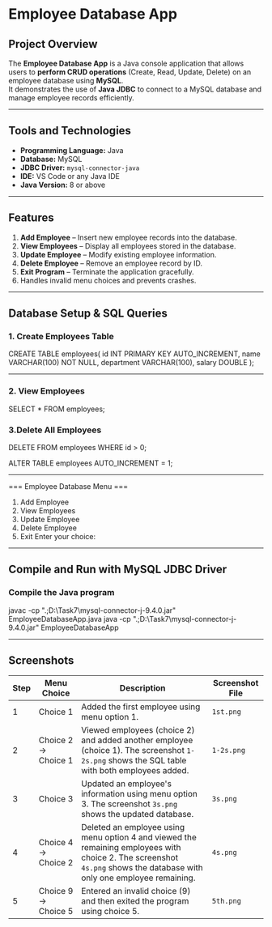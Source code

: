 # Employee Database App

## Project Overview
The **Employee Database App** is a Java console application that allows users to **perform CRUD operations** (Create, Read, Update, Delete) on an employee database using **MySQL**.  
It demonstrates the use of **Java JDBC** to connect to a MySQL database and manage employee records efficiently.

---

## Tools and Technologies
- **Programming Language:** Java  
- **Database:** MySQL  
- **JDBC Driver:** `mysql-connector-java`  
- **IDE:** VS Code or any Java IDE  
- **Java Version:** 8 or above  

---

## Features
1. **Add Employee** – Insert new employee records into the database.  
2. **View Employees** – Display all employees stored in the database.  
3. **Update Employee** – Modify existing employee information.  
4. **Delete Employee** – Remove an employee record by ID.  
5. **Exit Program** – Terminate the application gracefully.  
6. Handles invalid menu choices and prevents crashes.  

---

## Database Setup & SQL Queries

### 1. Create Employees Table

CREATE TABLE employees(
    id INT PRIMARY KEY AUTO_INCREMENT,
    name VARCHAR(100) NOT NULL,
    department VARCHAR(100),
    salary DOUBLE
);

---
### 2. View Employees
SELECT * FROM employees;

### 3.Delete All Employees
DELETE FROM employees WHERE id > 0;

ALTER TABLE employees AUTO_INCREMENT = 1;

---

=== Employee Database Menu ===
1. Add Employee
2. View Employees
3. Update Employee
4. Delete Employee
5. Exit
Enter your choice:

---

## Compile and Run with MySQL JDBC Driver

### Compile the Java program

javac -cp ".;D:\Task7\mysql-connector-j-9.4.0.jar" EmployeeDatabaseApp.java
java -cp ".;D:\Task7\mysql-connector-j-9.4.0.jar" EmployeeDatabaseApp

---

## Screenshots

| Step | Menu Choice | Description | Screenshot File |
|------|------------|-------------|----------------|
| 1 | Choice 1 | Added the first employee using menu option 1. | `1st.png` |
| 2 | Choice 2 → Choice 1 | Viewed employees (choice 2) and added another employee (choice 1). The screenshot `1-2s.png` shows the SQL table with both employees added. | `1-2s.png` |
| 3 | Choice 3 | Updated an employee's information using menu option 3. The screenshot `3s.png` shows the updated database. | `3s.png` |
| 4 | Choice 4 → Choice 2 | Deleted an employee using menu option 4 and viewed the remaining employees with choice 2. The screenshot `4s.png` shows the database with only one employee remaining. | `4s.png` |
| 5 | Choice 9 → Choice 5 | Entered an invalid choice (9) and then exited the program using choice 5. | `5th.png` |

